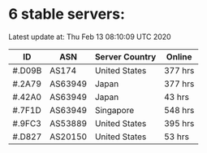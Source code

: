 # 6 stable servers:

Latest update at: Thu Feb 13 08:10:09 UTC 2020

| ID | ASN | Server Country | Online |
| -- | --- | -------------- | ------ |
| #.D09B | AS174 | United States | 377 hrs |
| #.2A79 | AS63949 | Japan | 377 hrs |
| #.42A0 | AS63949 | Japan | 43 hrs |
| #.7F1D | AS63949 | Singapore | 548 hrs |
| #.9FC3 | AS53889 | United States | 395 hrs |
| #.D827 | AS20150 | United States | 53 hrs |

